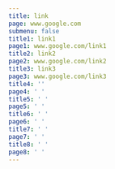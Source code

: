 ```yaml
---
title: link
page: www.google.com
submenu: false
title1: link1
page1: www.google.com/link1
title2: link2
page2: www.google.com/link2
title3: link3
page3: www.google.com/link3
title4: ''
page4: ' '
title5: ' '
page5: ' '
title6: ' '
page6: ' '
title7: ' '
page7: ' '
title8: ' '
page8: ' '
---
```


